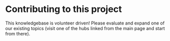 # Contributing to this project

This knowledgebase is volunteer driven!
Please evaluate and expand one of our existing topics (visit one of the hubs linked from the main page and start from there).
